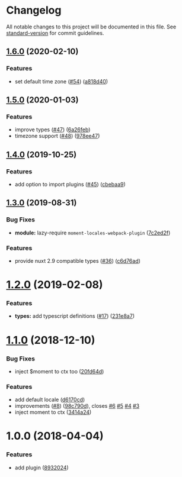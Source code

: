 # Changelog

All notable changes to this project will be documented in this file. See [standard-version](https://github.com/conventional-changelog/standard-version) for commit guidelines.

## [1.6.0](https://github.com/nuxt-community/moment-module/compare/v1.5.0...v1.6.0) (2020-02-10)


### Features

* set default time zone ([#54](https://github.com/nuxt-community/moment-module/issues/54)) ([a818d40](https://github.com/nuxt-community/moment-module/commit/a818d40e005f349de5d47ba6d61546918f1ac7c4))

## [1.5.0](https://github.com/nuxt-community/moment-module/compare/v1.4.0...v1.5.0) (2020-01-03)


### Features

* improve types ([#47](https://github.com/nuxt-community/moment-module/issues/47)) ([6a26feb](https://github.com/nuxt-community/moment-module/commit/6a26feb))
* timezone support ([#48](https://github.com/nuxt-community/moment-module/issues/48)) ([978ee47](https://github.com/nuxt-community/moment-module/commit/978ee47))

## [1.4.0](https://github.com/nuxt-community/moment-module/compare/v1.3.0...v1.4.0) (2019-10-25)


### Features

* add option to import plugins ([#45](https://github.com/nuxt-community/moment-module/issues/45)) ([cbebaa9](https://github.com/nuxt-community/moment-module/commit/cbebaa9))

## [1.3.0](https://github.com/nuxt-community/moment-module/compare/v1.2.0...v1.3.0) (2019-08-31)


### Bug Fixes

* **module:** lazy-require `moment-locales-webpack-plugin` ([7c2ed2f](https://github.com/nuxt-community/moment-module/commit/7c2ed2f))


### Features

* provide nuxt 2.9 compatible types ([#36](https://github.com/nuxt-community/moment-module/issues/36)) ([c6d76ad](https://github.com/nuxt-community/moment-module/commit/c6d76ad))

<a name="1.2.0"></a>
# [1.2.0](https://github.com/nuxt-community/moment-module/compare/v1.1.0...v1.2.0) (2019-02-08)


### Features

* **types:** add typescript definitions ([#17](https://github.com/nuxt-community/moment-module/issues/17)) ([231e8a7](https://github.com/nuxt-community/moment-module/commit/231e8a7))



<a name="1.1.0"></a>
# [1.1.0](https://github.com/nuxt-community/moment-module/compare/v1.0.0...v1.1.0) (2018-12-10)


### Bug Fixes

* inject $moment to ctx too ([20fd64d](https://github.com/nuxt-community/moment-module/commit/20fd64d))


### Features

* add default locale ([d6170cd](https://github.com/nuxt-community/moment-module/commit/d6170cd))
* improvements ([#8](https://github.com/nuxt-community/moment-module/issues/8)) ([98c790d](https://github.com/nuxt-community/moment-module/commit/98c790d)), closes [#6](https://github.com/nuxt-community/moment-module/issues/6) [#5](https://github.com/nuxt-community/moment-module/issues/5) [#4](https://github.com/nuxt-community/moment-module/issues/4) [#3](https://github.com/nuxt-community/moment-module/issues/3)
* inject moment to ctx ([3414a24](https://github.com/nuxt-community/moment-module/commit/3414a24))



<a name="1.0.0"></a>
# 1.0.0 (2018-04-04)


### Features

* add plugin ([8932024](https://github.com/nuxt-community/moment-module/commit/8932024))
